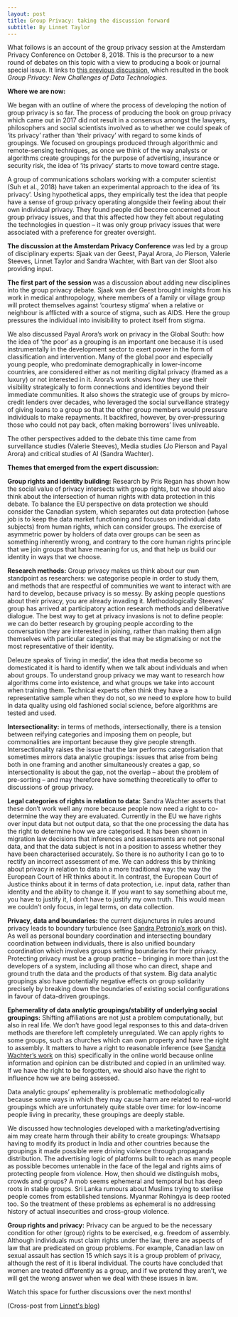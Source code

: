 ```yaml
---
layout: post
title: Group Privacy: taking the discussion forward
subtitle: By Linnet Taylor
---
```


What follows is an account of the group privacy session at the Amsterdam Privacy Conference on October 8, 2018. This is the precursor to a new round of debates on this topic with a view to producing a book or journal special issue. It links to [this previous discussion](https://linnettaylor.wordpress.com/2017/01/10/group-privacy-a-new-book-on-the-next-generation-of-privacy-problems), which resulted in the book _Group Privacy: New Challenges of Data Technologies_.

**Where we are now:**

We began with an outline of where the process of developing the notion of group privacy is so far. The process of producing the book on group privacy which came out in 2017 did not result in a consensus amongst the lawyers, philosophers and social scientists involved as to whether we could speak of ‘its privacy’ rather than ‘their privacy’ with regard to some kinds of groupings. We focused on groupings produced through algorithmic and remote-sensing techniques, as once we think of the way analysts or algorithms create groupings for the purpose of advertising, insurance or security risk, the idea of ‘its privacy’ starts to move toward centre stage.

A group of communications scholars working with a computer scientist (Suh et al., 2018) have taken an experimental approach to the idea of ‘its privacy’. Using hypothetical apps, they empirically test the idea that people have a sense of group privacy operating alongside their feeling about their own individual privacy. They found people did become concerned about group privacy issues, and that this affected how they felt about regulating the technologies in question – it was only group privacy issues that were associated with a preference for greater oversight.

**The discussion at the Amsterdam Privacy Conference** was led by a group of disciplinary experts: Sjaak van der Geest, Payal Arora, Jo Pierson, Valerie Steeves, Linnet Taylor and Sandra Wachter, with Bart van der Sloot also providing input.

**The first part of the session** was a discussion about adding new disciplines into the group privacy debate. Sjaak van der Geest brought insights from his work in medical anthropology, where members of a family or village group will protect themselves against ‘courtesy stigma’ when a relative or neighbour is afflicted with a source of stigma, such as AIDS. Here the group pressures the individual into invisibility to protect itself from stigma.

We also discussed Payal Arora’s work on privacy in the Global South: how the idea of ‘the poor’ as a grouping is an important one because it is used instrumentally in the development sector to exert power in the form of classification and intervention. Many of the global poor and especially young people, who predominate demographically in lower-income countries, are considered either as not meriting digital privacy (framed as a luxury) or not interested in it. Arora’s work shows how they use their visibility strategically to form connections and identities beyond their immediate communities. It also shows the strategic use of groups by micro-credit lenders over decades, who leveraged the social surveillance strategy of giving loans to a group so that the other group members would pressure individuals to make repayments. It backfired, however, by over-pressuring those who could not pay back, often making borrowers’ lives unliveable.

The other perspectives added to the debate this time came from surveillance studies (Valerie Steeves), Media studies (Jo Pierson and Payal Arora) and critical studies of AI (Sandra Wachter).

**Themes that emerged from the expert discussion:**

**Group rights and identity building:** Research by Pris Regan has shown how the social value of privacy intersects with group rights, but we should also think about the intersection of human rights with data protection in this debate. To balance the EU perspective on data protection we should consider the Canadian system, which separates out data protection (whose job is to keep the data market functioning and focuses on individual data subjects) from human rights, which can consider groups. The exercise of asymmetric power by holders of data over groups can be seen as something inherently wrong, and contrary to the core human rights principle that we join groups that have meaning for us, and that help us build our identity in ways that we choose.

**Research methods:** Group privacy makes us think about our own standpoint as researchers: we categorise people in order to study them, and methods that are respectful of communities we want to interact with are hard to develop, because privacy is so messy. By asking people questions about their privacy, you are already invading it. Methodologically Steeves’ group has arrived at participatory action research methods and deliberative dialogue. The best way to get at privacy invasions is not to define people: we can do better research by grouping people according to the conversation they are interested in joining, rather than making them align themselves with particular categories that may be stigmatising or not the most representative of their identity.

Deleuze speaks of ‘living in media’, the idea that media become so domesticated it is hard to identify when we talk about individuals and when about groups. To understand group privacy we may want to research how algorithms come into existence, and what groups we take into account when training them. Technical experts often think they have a representative sample when they do not, so we need to explore how to build in data quality using old fashioned social science, before algorithms are tested and used.

**Intersectionality:** in terms of methods, intersectionally, there is a tension between reifying categories and imposing them on people, but commonalities are important because they give people strength. Intersectionality raises the issue that the law performs categorisation that sometimes mirrors data analytic groupings: issues that arise from being both in one framing and another simultaneously creates a gap, so intersectionality is about the gap, not the overlap – about the problem of pre-sorting – and may therefore have something theoretically to offer to discussions of group privacy.

**Legal categories of rights in relation to data:** Sandra Wachter asserts that these don’t work well any more because people now need a right to co-determine the way they are evaluated. Currently in the EU we have rights over input data but not output data, so that the one processing the data has the right to determine how we are categorised. It has been shown in migration law decisions that inferences and assessments are not personal data, and that the data subject is not in a position to assess whether they have been characterised accurately. So there is no authority I can go to to rectify an incorrect assessment of me. We can address this by thinking about privacy in relation to data in a more traditional way: the way the European Court of HR thinks about it. In contrast, the European Court of Justice thinks about it in terms of data protection, i.e. input data, rather than identity and the ability to change it. If you want to say something about me, you have to justify it, I don’t have to justify my own truth. This would mean we couldn’t only focus, in legal terms, on data collection.

**Privacy, data and boundaries:** the current disjunctures in rules around privacy leads to boundary turbulence (see [Sandra Petronio’s work](https://books.google.nl/books?hl=en&lr=&id=8v89W_oJQ0wC) on this). As well as personal boundary coordination and intersecting boundary coordination between individuals, there is also unified boundary coordination which involves groups setting boundaries for their privacy. Protecting privacy must be a group practice – bringing in more than just the developers of a system, including all those who can direct, shape and ground truth the data and the products of that system. Big data analytic groupings also have potentially negative effects on group solidarity precisely by breaking down the boundaries of existing social configurations in favour of data-driven groupings.

**Ephemerality of data analytic groupings/stability of underlying social groupings:** Shifting affiliations are not just a problem computationally, but also in real life. We don’t have good legal responses to this and data-driven methods are therefore left completely unregulated. We can apply rights to some groups, such as churches which can own property and have the right to assembly. It matters to have a right to reasonable inference (see [Sandra Wachter’s work](https://papers.ssrn.com/sol3/papers.cfm?abstract_id=3248829) on this) specifically in the online world because online information and opinion can be distributed and copied in an unlimited way. If we have the right to be forgotten, we should also have the right to influence how we are being assessed.

Data analytic groups’ ephemerality is problematic methodologically because some ways in which they may cause harm are related to real-world groupings which are unfortunately quite stable over time: for low-income people living in precarity, these groupings are deeply stable.

We discussed how technologies developed with a marketing/advertising aim may create harm through their ability to create groupings: Whatsapp having to modify its product in India and other countries because the groupings it made possible were driving violence through propaganda distribution. The advertising logic of platforms built to reach as many people as possible becomes untenable in the face of the legal and rights aims of protecting people from violence. How, then should we distinguish mobs, crowds and groups? A mob seems ephemeral and temporal but has deep roots in stable groups. Sri Lanka rumours about Muslims trying to sterilise people comes from established tensions. Myanmar Rohingya is deep rooted too. So the treatment of these problems as ephemeral is no addressing history of actual insecurities and cross-group violence.

**Group rights and privacy:** Privacy can be argued to be the necessary condition for other (group) rights to be exercised, e.g. freedom of assembly. Although individuals must claim rights under the law, there are aspects of law that are predicated on group problems. For example, Canadian law on sexual assault has section 15 which says it is a group problem of privacy, although the rest of it is liberal individual. The courts have concluded that women are treated differently as a group, and if we pretend they aren’t, we will get the wrong answer when we deal with these issues in law.

Watch this space for further discussions over the next months!

(Cross-post from [Linnet's blog](https://linnettaylor.wordpress.com/2018/10/10/group-privacy-taking-the-discussion-forward/))
